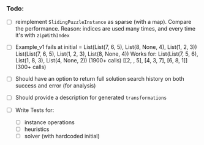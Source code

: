 ### Todo:

- [ ] reimplement `SlidingPuzzleInstance` as sparse (with a map). Compare the performance.
      Reason: indices are used many times, and every time it's with `zipWithIndex`

- [ ] Example_v1 fails at initial = List(List(7, 6, 5), List(8, None, 4), List(1, 2, 3))
                                    List(List(7, 6, 5), List(1, 2, 3), List(8, None, 4))
      Works for: List(List(7, 5, 6), List(1, 8, 3), List(4, None, 2)) (1900+ calls) 
                 [[2,  , 5], [4, 3, 7], [6, 8, 1]] (300+ calls)

- [ ] Should have an option to return full solution search history on both success and error (for analysis)

- [ ] Should provide a description for generated `transformations`

- [ ] Write Tests for:
    - [ ] instance operations
    - [ ] heuristics
    - [ ] solver (with hardcoded initial)